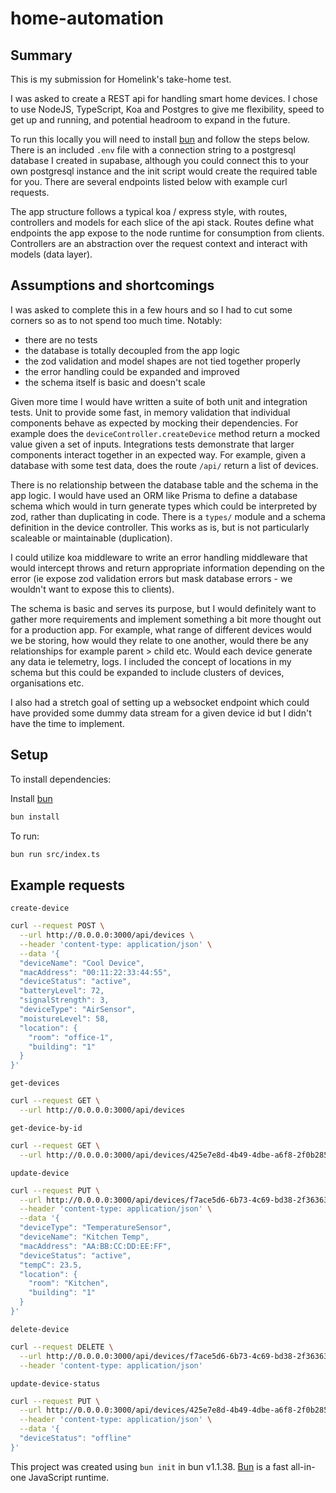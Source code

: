 # home-automation

## Summary

This is my submission for Homelink's take-home test.

I was asked to create a REST api for handling smart home devices. I chose to use NodeJS, TypeScript, Koa and Postgres to give me flexibility, speed to get up and running, and potential headroom to expand in the future.

To run this locally you will need to install [bun](https://bun.sh/) and follow the steps below. There is an included `.env` file with a connection string to a postgresql database I created in supabase, although you could connect this to your own postgresql instance and the init script would create the required table for you. There are several endpoints listed below with example curl requests.

The app structure follows a typical koa / express style, with routes, controllers and models for each slice of the api stack. Routes define what endpoints the app expose to the node runtime for consumption from clients. Controllers are an abstraction over the request context and interact with models (data layer).

## Assumptions and shortcomings

I was asked to complete this in a few hours and so I had to cut some corners so as to not spend too much time. Notably:

- there are no tests
- the database is totally decoupled from the app logic
- the zod validation and model shapes are not tied together properly
- the error handling could be expanded and improved
- the schema itself is basic and doesn't scale

Given more time I would have written a suite of both unit and integration tests. Unit to provide some fast, in memory validation that individual components behave as expected by mocking their dependencies. For example does the `deviceController.createDevice` method return a mocked value given a set of inputs. Integrations tests demonstrate that larger components interact together in an expected way. For example, given a database with some test data, does the route `/api/` return a list of devices.

There is no relationship between the database table and the schema in the app logic. I would have used an ORM like Prisma to define a database schema which would in turn generate types which could be interpreted by zod, rather than duplicating in code. There is a `types/` module and a schema definition in the device controller. This works as is, but is not particularly scaleable or maintainable (duplication).

I could utilize koa middleware to write an error handling middleware that would intercept throws and return appropriate information depending on the error (ie expose zod validation errors but mask database errors - we wouldn't want to expose this to clients).

The schema is basic and serves its purpose, but I would definitely want to gather more requirements and implement something a bit more thought out for a production app. For example, what range of different devices would we be storing, how would they relate to one another, would there be any relationships for example parent > child etc. Would each device generate any data ie telemetry, logs. I included the concept of locations in my schema but this could be expanded to include clusters of devices, organisations etc.

I also had a stretch goal of setting up a websocket endpoint which could have provided some dummy data stream for a given device id but I didn't have the time to implement.

## Setup

To install dependencies:

Install [bun](https://bun.sh/)

```bash
bun install
```

To run:

```bash
bun run src/index.ts
```

## Example requests

`create-device`

```bash
curl --request POST \
  --url http://0.0.0.0:3000/api/devices \
  --header 'content-type: application/json' \
  --data '{
  "deviceName": "Cool Device",
  "macAddress": "00:11:22:33:44:55",
  "deviceStatus": "active",
  "batteryLevel": 72,
  "signalStrength": 3,
  "deviceType": "AirSensor",
  "moistureLevel": 58,
  "location": {
    "room": "office-1",
    "building": "1"
  }
}'
```

`get-devices`

```bash
curl --request GET \
  --url http://0.0.0.0:3000/api/devices
```

`get-device-by-id`

```bash
curl --request GET \
  --url http://0.0.0.0:3000/api/devices/425e7e8d-4b49-4dbe-a6f8-2f0b2850e6c0
```

`update-device`

```bash
curl --request PUT \
  --url http://0.0.0.0:3000/api/devices/f7ace5d6-6b73-4c69-bd38-2f36363f1a91 \
  --header 'content-type: application/json' \
  --data '{
  "deviceType": "TemperatureSensor",
  "deviceName": "Kitchen Temp",
  "macAddress": "AA:BB:CC:DD:EE:FF",
  "deviceStatus": "active",
  "tempC": 23.5,
  "location": {
    "room": "Kitchen",
    "building": "1"
  }
}'
```

`delete-device`

```bash
curl --request DELETE \
  --url http://0.0.0.0:3000/api/devices/f7ace5d6-6b73-4c69-bd38-2f36363f1a91 \
  --header 'content-type: application/json'
```

`update-device-status`

```bash
curl --request PUT \
  --url http://0.0.0.0:3000/api/devices/425e7e8d-4b49-4dbe-a6f8-2f0b2850e6c0/update-status \
  --header 'content-type: application/json' \
  --data '{
  "deviceStatus": "offline"
}'
```

This project was created using `bun init` in bun v1.1.38. [Bun](https://bun.sh) is a fast all-in-one JavaScript runtime.
